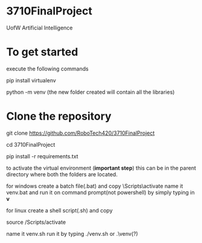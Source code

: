# 3710FinalProject


UofW Artificial Intelligence 

# To get started

execute the following commands

pip install virtualenv

python -m venv <foldername>
(the new folder created will contain all the libraries)


# Clone the repository

git clone https://github.com/RoboTech420/3710FinalProject

cd 3710FinalProject

pip install -r requirements.txt

to activate the virtual environment (<b>important step</b>) 
this can be in the parent directory where both the folders are located.

for windows create a batch file(.bat) 
and copy
<foldername>\Scripts\activate
name it venv.bat
and run it on command prompt(not powershell) by simply typing in <b>v</b>

for linux create a shell script(.sh)
and copy

source <foldername>/Scripts/activate

  
name it venv.sh
run it by typing ./venv.sh or .\venv(?)



